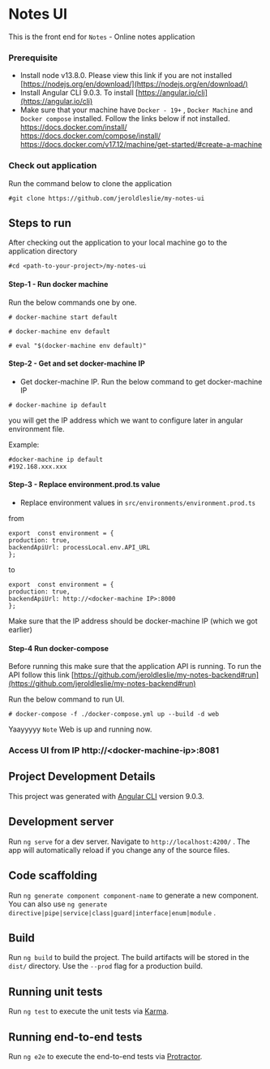 
# Notes UI

This is the front end for `Notes` - Online notes application

### Prerequisite
- Install node v13.8.0. Please view this link if you are not installed [https://nodejs.org/en/download/](https://nodejs.org/en/download/)
- Install Angular CLI 9.0.3. To install [https://angular.io/cli](https://angular.io/cli)
- Make sure that your machine have `Docker - 19+` , `Docker Machine` and `Docker compose` installed. Follow the links below if not installed.
https://docs.docker.com/install/
https://docs.docker.com/compose/install/
https://docs.docker.com/v17.12/machine/get-started/#create-a-machine

### Check out application 
Run the command below to clone the application
```
#git clone https://github.com/jeroldleslie/my-notes-ui
``` 

## Steps to run
After checking out the application to your local machine go to the application directory
```
#cd <path-to-your-project>/my-notes-ui
```
#### Step-1  - Run docker machine
Run the below commands one by one.
```
# docker-machine start default

# docker-machine env default

# eval "$(docker-machine env default)"
```
#### Step-2  - Get and set docker-machine IP
- Get docker-machine IP. Run the below command to get docker-machine IP
```
# docker-machine ip default
```
you will get the IP address which we want to configure later in angular environment file.

Example:
```
#docker-machine ip default
#192.168.xxx.xxx
```
#### Step-3 - Replace environment.prod.ts value

- Replace environment values in `src/environments/environment.prod.ts`

from
```
export  const environment = {
production: true,
backendApiUrl: processLocal.env.API_URL
};
```
to
```
export  const environment = {
production: true,
backendApiUrl: http://<docker-machine IP>:8000
};
```
Make sure that the IP address should be docker-machine IP (which we got earlier)

#### Step-4 Run docker-compose
Before running this make sure that the application API is running. To run the API follow this link [https://github.com/jeroldleslie/my-notes-backend#run](https://github.com/jeroldleslie/my-notes-backend#run)

Run the below command to run UI. 
```
# docker-compose -f ./docker-compose.yml up --build -d web
```

Yaayyyyy `Note` Web is up and running now.

### Access UI from IP http://\<docker-machine-ip\>:8081
  
## Project Development Details

This project was generated with [Angular CLI](https://github.com/angular/angular-cli) version 9.0.3.

  

## Development server

  

Run `ng serve` for a dev server. Navigate to `http://localhost:4200/` . The app will automatically reload if you change any of the source files.

  

## Code scaffolding

  

Run `ng generate component component-name` to generate a new component. You can also use `ng generate directive|pipe|service|class|guard|interface|enum|module` .

  

## Build

  

Run `ng build` to build the project. The build artifacts will be stored in the `dist/` directory. Use the `--prod` flag for a production build.

  

## Running unit tests

  

Run `ng test` to execute the unit tests via [Karma](https://karma-runner.github.io).

  

## Running end-to-end tests

  

Run `ng e2e` to execute the end-to-end tests via [Protractor](http://www.protractortest.org/).

  
